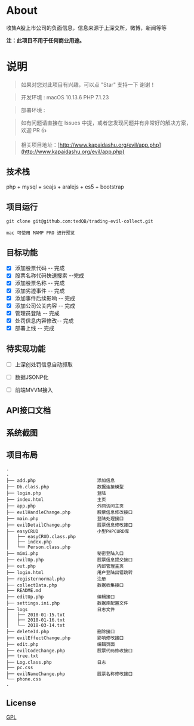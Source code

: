 # About

收集A股上市公司的负面信息，信息来源于上深交所，微博，新闻等等

__注：此项目不用于任何商业用途。__


# 说明

>  如果对您对此项目有兴趣，可以点 "Star" 支持一下 谢谢！

>  开发环境 : macOS 10.13.6  PHP 7.1.23 

>  部署环境 :

>  如有问题请直接在 Issues 中提，或者您发现问题并有非常好的解决方案，欢迎 PR 👍

>  相关项目地址：[http://www.kapaidashu.org/evil/app.php](http://www.kapaidashu.org/evil/app.php)


## 技术栈

php + mysql + seajs + aralejs + es5 + bootstrap


## 项目运行


```
git clone git@github.com:tedQB/trading-evil-collect.git  

mac 可使用 MAMP PRO 进行预览

```


## 目标功能

- [x] 添加股票代码 -- 完成
- [x] 股票名称代码快速搜索 --完成
- [x] 添加股票名称 -- 完成
- [x] 添加劣迹事件 -- 完成
- [x] 添加事件后续影响 -- 完成
- [x] 添加公司公关内容 -- 完成
- [x] 管理员登陆 -- 完成
- [x] 处罚信息内容修改-- 完成
- [x] 部署上线 -- 完成

## 待实现功能

- [ ] 上深创处罚信息自动抓取 
- [ ] 数据JSONP化 
- [ ] 前端MVVM接入


## API接口文档

## 系统截图

## 项目布局

```
.
.
├── add.php                       添加信息
├── Db.class.php                  数据连接模型
├── login.php                     登陆  
├── index.html                    主页
├── app.php                       外网访问主页
├── evilHandleChange.php          股票信息修改接口
├── main.php                      登陆处理接口
├── evilDetailChange.php          股票信息修改接口
├── easyCRUD                      小型PHPCURD库
│   ├── easyCRUD.class.php
│   ├── index.php
│   └── Person.class.php
├── mimi.php                      秘密登陆入口
├── evilUp.php                    股票信息提交接口
├── out.php                       内部管理主页
├── login.html                    用户登陆出错跳转
├── registernormal.php            注册            
├── collectData.php               数据收集接口
├── README.md   
├── editUp.php                    编辑接口
├── settings.ini.php              数据库配置文件
├── logs                          日志文件
│   ├── 2018-01-15.txt
│   ├── 2018-01-16.txt
│   └── 2018-03-14.txt
├── deleteId.php                  删除接口
├── evilEffectChange.php          影响修改接口
├── edit.php                      编辑页面
├── evilCodeChange.php            股票代码修改接口
├── tree.txt
├── Log.class.php                 日志
├── pc.css                        
├── evilNameChange.php            股票名称修改接口
└── phone.css     
.

```

## License

[GPL](https://raw.githubusercontent.com/tedQB/trading-evil-collect/master/COPYING)

